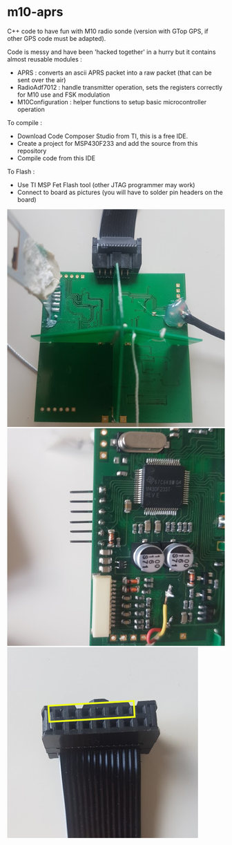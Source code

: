 # m10-aprs

C++ code to have fun with M10 radio sonde (version with GTop GPS, if other GPS code must be adapted).

Code is messy and have been 'hacked together' in a hurry but it contains almost reusable modules :
- APRS : converts an ascii APRS packet into a raw packet (that can be sent over the air)
- RadioAdf7012 : handle transmitter operation, sets the registers correctly for M10 use and FSK modulation
- M10Configuration : helper functions to setup basic microcontroller operation

To compile :
- Download Code Composer Studio from TI, this is a free IDE.
- Create a project for MSP430F233 and add the source from this repository
- Compile code from this IDE

To Flash :
- Use TI MSP Fet Flash tool (other JTAG programmer may work)
- Connect to board as pictures (you will have to solder pin headers on the board)

![Top view](pictures/top.png)
![Bottom view](pictures/bottom.png)
![Connector close up](pictures/jtag.png)

